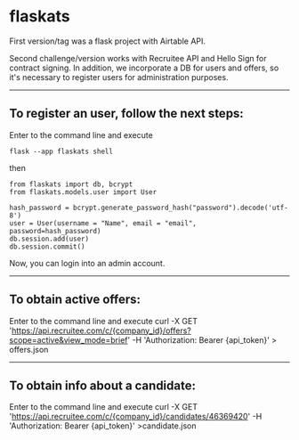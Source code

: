 # flaskats

First version/tag was a flask project with Airtable API.

Second challenge/version works with Recruitee API and Hello Sign for contract signing.
In addition, we incorporate a DB for users and offers, so it's necessary to register users for administration purposes.

--------------------------------------------
To register an user, follow the next steps:
--------------------------------------------
Enter to the command line and execute  

    flask --app flaskats shell

then  

    from flaskats import db, bcrypt
    from flaskats.models.user import User

    hash_password = bcrypt.generate_password_hash("password").decode('utf-8')
    user = User(username = "Name", email = "email", password=hash_password)
    db.session.add(user)
    db.session.commit()

Now, you can login into an admin account.

--------------------------------------------

To obtain active offers:
--------------------------------------------
Enter to the command line and execute
    curl -X GET 'https://api.recruitee.com/c/{company_id}/offers?scope=active&view_mode=brief' -H 'Authorization: Bearer {api_token}' > offers.json

--------------------------------------------

To obtain info about a candidate:
--------------------------------------------
Enter to the command line and execute
    curl -X GET 'https://api.recruitee.com/c/{company_id}/candidates/46369420' -H 'Authorization: Bearer {api_token}' >candidate.json



